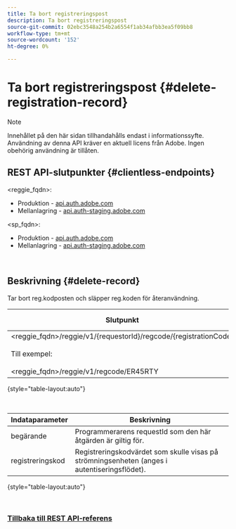 ```yaml
---
title: Ta bort registreringspost
description: Ta bort registreringspost
source-git-commit: 02ebc3548a254b2a6554f1ab34afbb3ea5f09bb8
workflow-type: tm+mt
source-wordcount: '152'
ht-degree: 0%

---
```


# Ta bort registreringspost {#delete-registration-record}

>[!NOTE]
>
>Innehållet på den här sidan tillhandahålls endast i informationssyfte. Användning av denna API kräver en aktuell licens från Adobe. Ingen obehörig användning är tillåten.

## REST API-slutpunkter {#clientless-endpoints}

&lt;reggie_fqdn>:

* Produktion - [api.auth.adobe.com](http://api.auth.adobe.com/)
* Mellanlagring - [api.auth-staging.adobe.com](http://api.auth-staging.adobe.com/)

&lt;sp_fqdn>:

* Produktion - [api.auth.adobe.com](http://api.auth.adobe.com/)
* Mellanlagring - [api.auth-staging.adobe.com](http://api.auth-staging.adobe.com/)

</br>


## Beskrivning {#delete-record}

Tar bort reg.kodposten och släpper reg.koden för återanvändning.

| Slutpunkt | Anropat  </br>Av | Indata   </br>Parametrar | HTTP  </br>Metod | Svar | HTTP  </br>Svar |
| --- | --- | --- | --- | --- | --- |
| &lt;reggie_fqdn>/reggie/v1/{requestorId}/regcode/{registrationCode}</br></br>Till exempel:</br></br>&lt;reggie_fqdn>/reggie/v1/regcode/ER45RTY | Strömmande app</br></br>eller</br></br>Programmerartjänst | 1. Begärande-ID  </br>    (Bankomponent)</br>2.  Registreringskod  </br>    (Bankomponent) | DELETE | Ingen | 204 |

{style="table-layout:auto"}

</br>

| Indataparameter | Beskrivning |
| --- | --- |
| begärande | Programmerarens requestId som den här åtgärden är giltig för. |
| registreringskod | Registreringskodvärdet som skulle visas på strömningsenheten (anges i autentiseringsflödet). |

{style="table-layout:auto"}

</br>

### [Tillbaka till REST API-referens](/help/authentication/rest-api-reference.md)
